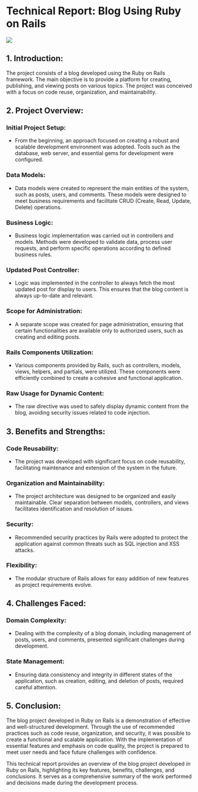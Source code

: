 # Technical Report: Blog Using Ruby on Rails

![](./app/assets/Blog.gif)

## 1. Introduction:
The project consists of a blog developed using the Ruby on Rails framework. The main objective is to provide a platform for creating, publishing, and viewing posts on various topics. The project was conceived with a focus on code reuse, organization, and maintainability.

## 2. Project Overview:

### Initial Project Setup:
- From the beginning, an approach focused on creating a robust and scalable development environment was adopted. Tools such as the database, web server, and essential gems for development were configured.

### Data Models:
- Data models were created to represent the main entities of the system, such as posts, users, and comments. These models were designed to meet business requirements and facilitate CRUD (Create, Read, Update, Delete) operations.

### Business Logic:
- Business logic implementation was carried out in controllers and models. Methods were developed to validate data, process user requests, and perform specific operations according to defined business rules.

### Updated Post Controller:
- Logic was implemented in the controller to always fetch the most updated post for display to users. This ensures that the blog content is always up-to-date and relevant.

### Scope for Administration:
- A separate scope was created for page administration, ensuring that certain functionalities are available only to authorized users, such as creating and editing posts.

### Rails Components Utilization:
- Various components provided by Rails, such as controllers, models, views, helpers, and partials, were utilized. These components were efficiently combined to create a cohesive and functional application.

### Raw Usage for Dynamic Content:
- The raw directive was used to safely display dynamic content from the blog, avoiding security issues related to code injection.

## 3. Benefits and Strengths:

### Code Reusability:
- The project was developed with significant focus on code reusability, facilitating maintenance and extension of the system in the future.

### Organization and Maintainability:
- The project architecture was designed to be organized and easily maintainable. Clear separation between models, controllers, and views facilitates identification and resolution of issues.

### Security:
- Recommended security practices by Rails were adopted to protect the application against common threats such as SQL injection and XSS attacks.

### Flexibility:
- The modular structure of Rails allows for easy addition of new features as project requirements evolve.

## 4. Challenges Faced:

### Domain Complexity:
- Dealing with the complexity of a blog domain, including management of posts, users, and comments, presented significant challenges during development.

### State Management:
- Ensuring data consistency and integrity in different states of the application, such as creation, editing, and deletion of posts, required careful attention.

## 5. Conclusion:
The blog project developed in Ruby on Rails is a demonstration of effective and well-structured development. Through the use of recommended practices such as code reuse, organization, and security, it was possible to create a functional and scalable application. With the implementation of essential features and emphasis on code quality, the project is prepared to meet user needs and face future challenges with confidence.

This technical report provides an overview of the blog project developed in Ruby on Rails, highlighting its key features, benefits, challenges, and conclusions. It serves as a comprehensive summary of the work performed and decisions made during the development process.
